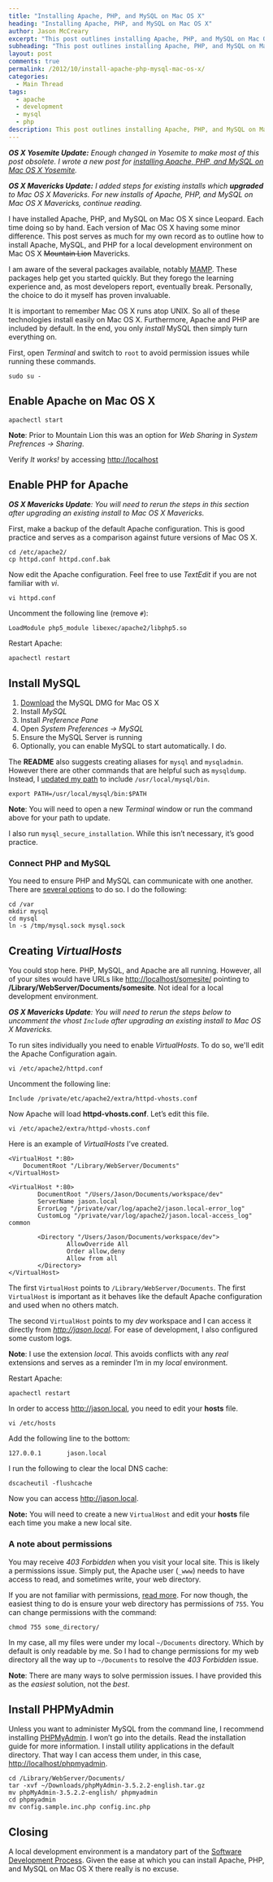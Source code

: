 ```yaml
---
title: "Installing Apache, PHP, and MySQL on Mac OS X"
heading: "Installing Apache, PHP, and MySQL on Mac OS X"
author: Jason McCreary
excerpt: "This post outlines installing Apache, PHP, and MySQL on Mac OS X. In addition, I cover configuring Virtual Hosts and installing PHPMyAdmin."
subheading: "This post outlines installing Apache, PHP, and MySQL on Mac OS X. In addition, I cover configuring Virtual Hosts and installing PHPMyAdmin."
layout: post
comments: true
permalink: /2012/10/install-apache-php-mysql-mac-os-x/
categories:
  - Main Thread
tags:
  - apache
  - development
  - mysql
  - php
description: This post outlines installing Apache, PHP, and MySQL on Mac OS X. In addition, I cover configuring Virtual Hosts and installing PHPMyAdmin.
---
```

***OS X Yosemite Update:** Enough changed in Yosemite to make most of this post obsolete. I wrote a new post for [installing Apache, PHP, and MySQL on Mac OS X Yosemite](/2014/11/install-apache-php-mysql-mac-os-x-yosemite/).*

***OS X Mavericks Update:** I added steps for existing installs which **upgraded** to Mac OS X Mavericks. For new installs of Apache, PHP, and MySQL on Mac OS X Mavericks, continue reading.*

I have installed Apache, PHP, and MySQL on Mac OS X since Leopard. Each time doing so by hand. Each version of Mac OS X having some minor difference. This post serves as much for my own record as to outline how to install Apache, MySQL, and PHP for a local development environment on Mac OS X <s>Mountain Lion</s> Mavericks.

I am aware of the several packages available, notably [MAMP][1]. These packages help get you started quickly. But they forego the learning experience and, as most developers report, eventually break. Personally, the choice to do it myself has proven invaluable.

It is important to remember Mac OS X runs atop UNIX. So all of these technologies install easily on Mac OS X. Furthermore, Apache and PHP are included by default. In the end, you only *install* MySQL then simply turn everything on.

First, open *Terminal* and switch to `root` to avoid permission issues while running these commands.

    sudo su -

## Enable Apache on Mac OS X

    apachectl start

**Note**: Prior to Mountain Lion this was an option for *Web Sharing* in *System Prefrences → Sharing*.

Verify *It works!* by accessing <http://localhost>

## Enable PHP for Apache
***OS X Mavericks Update**: You will need to rerun the steps in this section after upgrading an existing install to Mac OS X Mavericks.*

First, make a backup of the default Apache configuration. This is good practice and serves as a comparison against future versions of Mac OS X.

    cd /etc/apache2/
    cp httpd.conf httpd.conf.bak

Now edit the Apache configuration. Feel free to use *TextEdit* if you are not familiar with *vi*.

    vi httpd.conf

Uncomment the following line (remove `#`):

    LoadModule php5_module libexec/apache2/libphp5.so

Restart Apache:

    apachectl restart


## Install MySQL

1.  [Download][2] the MySQL DMG for Mac OS X
2.  Install *MySQL*
3.  Install *Preference Pane*
4.  Open *System Preferences → MySQL*
5.  Ensure the MySQL Server is running
6.  Optionally, you can enable MySQL to start automatically. I do.

The **README** also suggests creating aliases for `mysql` and `mysqladmin`. However there are other commands that are helpful such as `mysqldump`. Instead, I [updated my path](http://superuser.com/questions/69130/where-does-path-get-set-in-os-x-10-6-snow-leopard) to include `/usr/local/mysql/bin`.

    export PATH=/usr/local/mysql/bin:$PATH

**Note**: You will need to open a new *Terminal* window or run the command above for your path to update.

I also run `mysql_secure_installation`. While this isn&rsquo;t necessary, it&rsquo;s good practice.

### Connect PHP and MySQL
You need to ensure PHP and MySQL can communicate with one another. There are [several options][3] to do so. I do the following:

    cd /var 
    mkdir mysql
    cd mysql
    ln -s /tmp/mysql.sock mysql.sock

## Creating *VirtualHosts*

You could stop here. PHP, MySQL, and Apache are all running. However, all of your sites would have URLs like <http://localhost/somesite/> pointing to **/Library/WebServer/Documents/somesite**. Not ideal for a local development environment.

***OS X Mavericks Update**: You will need to rerun the steps below to uncomment the *vhost* `Include` after upgrading an existing install to Mac OS X Mavericks.*

To run sites individually you need to enable *VirtualHosts*. To do so, we'll edit the Apache Configuration again.

    vi /etc/apache2/httpd.conf

Uncomment the following line:

    Include /private/etc/apache2/extra/httpd-vhosts.conf

Now Apache will load **httpd-vhosts.conf**. Let&rsquo;s edit this file.

    vi /etc/apache2/extra/httpd-vhosts.conf

Here is an example of *VirtualHosts* I&rsquo;ve created.

    <VirtualHost *:80>
        DocumentRoot "/Library/WebServer/Documents"
    </VirtualHost>
    
    <VirtualHost *:80>
            DocumentRoot "/Users/Jason/Documents/workspace/dev"
            ServerName jason.local
            ErrorLog "/private/var/log/apache2/jason.local-error_log"
            CustomLog "/private/var/log/apache2/jason.local-access_log" common
    
            <Directory "/Users/Jason/Documents/workspace/dev">
                    AllowOverride All
                    Order allow,deny
                    Allow from all
            </Directory>
    </VirtualHost>
    

The first `VirtualHost` points to `/Library/WebServer/Documents`. The first `VirtualHost` is important as it behaves like the default Apache configuration and used when no others match.

The second `VirtualHost` points to my *dev* workspace and I can access it directly from *http://jason.local*. For ease of development, I also configured some custom logs.

**Note**: I use the extension *local*. This avoids conflicts with any *real* extensions and serves as a reminder I&rsquo;m in my *local* environment.

Restart Apache:

    apachectl restart

In order to access <http://jason.local>, you need to edit your **hosts** file.

    vi /etc/hosts

Add the following line to the bottom:

    127.0.0.1       jason.local

I run the following to clear the local DNS cache:

    dscacheutil -flushcache

Now you can access <http://jason.local>. 

**Note:** You will need to create a new `VirtualHost` and edit your **hosts** file each time you make a new local site.

### A note about permissions
You may receive *403 Forbidden* when you visit your local site. This is likely a permissions issue. Simply put, the Apache user (`_www`) needs to have access to read, and sometimes write, your web directory.

If you are not familiar with permissions, [read more](http://www.library.yale.edu/wsg/docs/permissions/). For now though, the easiest thing to do is ensure your web directory has permissions of `755`. You can change permissions with the command:

    chmod 755 some_directory/
    
In my case, all my files were under my local `~/Documents` directory. Which by default is only readable by me. So I had to change permissions for my web directory all the way up to `~/Documents` to resolve the *403 Forbidden* issue.

**Note**: There are many ways to solve permission issues. I have provided this as the *easiest* solution, not the *best*.

## Install PHPMyAdmin
Unless you want to administer MySQL from the command line, I recommend installing [PHPMyAdmin][4]. I won&rsquo;t go into the details. Read the installation guide for more information. I install utility applications in the default directory. That way I can access them under, in this case, <http://localhost/phpmyadmin>.

    cd /Library/WebServer/Documents/
    tar -xvf ~/Downloads/phpMyAdmin-3.5.2.2-english.tar.gz
    mv phpMyAdmin-3.5.2.2-english/ phpmyadmin
    cd phpmyadmin
    mv config.sample.inc.php config.inc.php

## Closing

A local development environment is a mandatory part of the [Software Development Process][5]. Given the ease at which you can install Apache, PHP, and MySQL on Mac OS X there really is no excuse.

 [1]: http://www.mamp.info/en/index.html "MAMP"
 [2]: http://dev.mysql.com/downloads/mysql/
 [3]: http://stackoverflow.com/questions/4219970/warning-mysql-connect-2002-no-such-file-or-directory-trying-to-connect-vi
 [4]: http://www.phpmyadmin.net/ "PHPMyAdmin"
 [5]: http://en.wikipedia.org/wiki/Software_development_process
